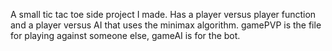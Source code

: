 A small tic tac toe side project I made. Has a player versus player function and a player versus AI that uses the minimax algorithm. gamePVP is the file for playing against someone else, gameAI is for the bot.
